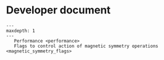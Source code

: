# Developer document

```{toctree}
---
maxdepth: 1
---
   Performance <performance>
   Flags to control action of magnetic symmetry operations <magnetic_symmetry_flags>
```
